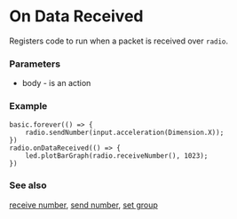 # On Data Received

Registers code to run when a packet is received over ``radio``.

### Parameters

* body - is an action

### Example

```blocks
basic.forever(() => {
    radio.sendNumber(input.acceleration(Dimension.X));
})
radio.onDataReceived(() => {
    led.plotBarGraph(radio.receiveNumber(), 1023);
})
```

### See also

[receive number](/reference/radio/receive-number), [send number](/reference/radio/send-number), [set group](/reference/radio/set-group)

